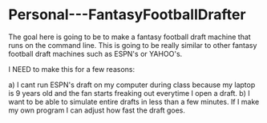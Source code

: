# Personal---FantasyFootballDrafter

The goal here is going to be to make a fantasy football draft machine that runs on the command line.   This is going
to be really similar to other fantasy football draft machines such as ESPN's or YAHOO's.

I NEED to make this for a few reasons:

a) I cant run ESPN's draft on my computer during class because my laptop is 9 years old and the fan 
        starts freaking out everytime I open a draft. 
b) I want to be able to simulate entire drafts in less than a few minutes. If I make my own program I can adjust how fast the draft goes.
